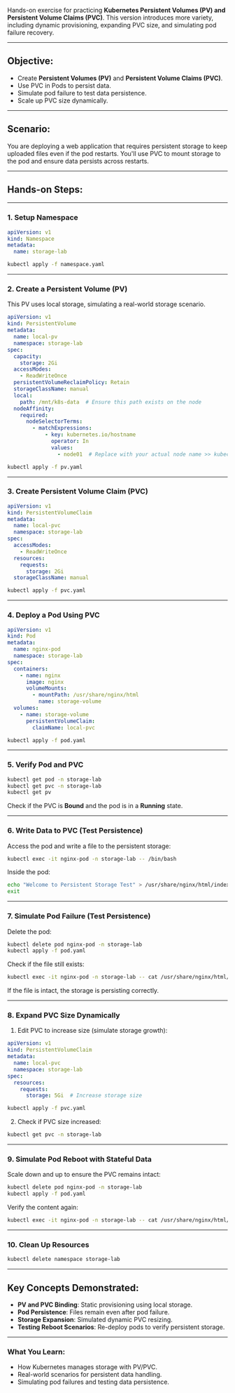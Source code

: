 Hands-on exercise for practicing **Kubernetes Persistent Volumes (PV) and Persistent Volume Claims (PVC)**. This version introduces more variety, including dynamic provisioning, expanding PVC size, and simulating pod failure recovery.  

---

## Objective:  
- Create **Persistent Volumes (PV)** and **Persistent Volume Claims (PVC)**.  
- Use PVC in Pods to persist data.  
- Simulate pod failure to test data persistence.  
- Scale up PVC size dynamically.  

---

## Scenario:  
You are deploying a web application that requires persistent storage to keep uploaded files even if the pod restarts. You'll use PVC to mount storage to the pod and ensure data persists across restarts.  

---

## Hands-on Steps:  

---

### 1. Setup Namespace  

```yaml
apiVersion: v1
kind: Namespace
metadata:
  name: storage-lab
```  
```bash
kubectl apply -f namespace.yaml
```  

---

### 2. Create a Persistent Volume (PV)  
This PV uses local storage, simulating a real-world storage scenario.  

```yaml
apiVersion: v1
kind: PersistentVolume
metadata:
  name: local-pv
  namespace: storage-lab
spec:
  capacity:
    storage: 2Gi
  accessModes:
    - ReadWriteOnce
  persistentVolumeReclaimPolicy: Retain
  storageClassName: manual
  local:
    path: /mnt/k8s-data  # Ensure this path exists on the node
  nodeAffinity:
    required:
      nodeSelectorTerms:
        - matchExpressions:
            - key: kubernetes.io/hostname
              operator: In
              values:
                - node01  # Replace with your actual node name >> kubectl get nodes
```  
```bash
kubectl apply -f pv.yaml
```  

---

### 3. Create Persistent Volume Claim (PVC)  

```yaml
apiVersion: v1
kind: PersistentVolumeClaim
metadata:
  name: local-pvc
  namespace: storage-lab
spec:
  accessModes:
    - ReadWriteOnce
  resources:
    requests:
      storage: 2Gi
  storageClassName: manual
```  
```bash
kubectl apply -f pvc.yaml
```  

---

### 4. Deploy a Pod Using PVC  

```yaml
apiVersion: v1
kind: Pod
metadata:
  name: nginx-pod
  namespace: storage-lab
spec:
  containers:
    - name: nginx
      image: nginx
      volumeMounts:
        - mountPath: /usr/share/nginx/html
          name: storage-volume
  volumes:
    - name: storage-volume
      persistentVolumeClaim:
        claimName: local-pvc
```  
```bash
kubectl apply -f pod.yaml
```  

---

### 5. Verify Pod and PVC  

```bash
kubectl get pod -n storage-lab
kubectl get pvc -n storage-lab
kubectl get pv
```  

Check if the PVC is **Bound** and the pod is in a **Running** state.  

---

### 6. Write Data to PVC (Test Persistence)  

Access the pod and write a file to the persistent storage:  

```bash
kubectl exec -it nginx-pod -n storage-lab -- /bin/bash
```  

Inside the pod:  
```bash
echo "Welcome to Persistent Storage Test" > /usr/share/nginx/html/index.html
exit
```  

---

### 7. Simulate Pod Failure (Test Persistence)  

Delete the pod:  
```bash
kubectl delete pod nginx-pod -n storage-lab
kubectl apply -f pod.yaml
```  

Check if the file still exists:  
```bash
kubectl exec -it nginx-pod -n storage-lab -- cat /usr/share/nginx/html/index.html
```  
If the file is intact, the storage is persisting correctly.  

---

### 8. Expand PVC Size Dynamically  

1. Edit PVC to increase size (simulate storage growth):  

```yaml
apiVersion: v1
kind: PersistentVolumeClaim
metadata:
  name: local-pvc
  namespace: storage-lab
spec:
  resources:
    requests:
      storage: 5Gi  # Increase storage size
```  

```bash
kubectl apply -f pvc.yaml
```  

2. Check if PVC size increased:  
```bash
kubectl get pvc -n storage-lab
```  

---

### 9. Simulate Pod Reboot with Stateful Data  

Scale down and up to ensure the PVC remains intact:  

```bash
kubectl delete pod nginx-pod -n storage-lab
kubectl apply -f pod.yaml
```  

Verify the content again:  
```bash
kubectl exec -it nginx-pod -n storage-lab -- cat /usr/share/nginx/html/index.html
```  

---

### 10. Clean Up Resources  

```bash
kubectl delete namespace storage-lab
```  

---

## Key Concepts Demonstrated:  
- **PV and PVC Binding**: Static provisioning using local storage.  
- **Pod Persistence**: Files remain even after pod failure.  
- **Storage Expansion**: Simulated dynamic PVC resizing.  
- **Testing Reboot Scenarios**: Re-deploy pods to verify persistent storage.  

---

### What You Learn:  
- How Kubernetes manages storage with PV/PVC.  
- Real-world scenarios for persistent data handling.  
- Simulating pod failures and testing data persistence.
